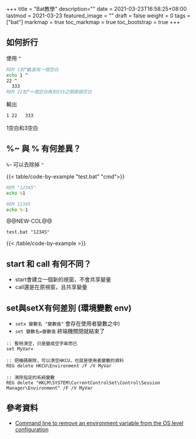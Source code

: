 +++
title = "Bat教學"
description=""
date = 2021-03-23T16:58:25+08:00
lastmod = 2021-03-23
featured_image = ""
draft = false
weight = 0
tags = ["bat"]
markmap = true
toc_markmap = true
toc_bootstrap = true
+++

## 如何折行

使用 ``^``

```bat
REM 1到^前面有一個空白
echo 1 ^
22 ^
  333
REM 22到^一個空白再到333之間兩個空白
```

輸出
```bat
1 22   333
```

1空白和3空白

## %~ 與 % 有何差異？

``%~`` 可以去除掉 ``"``

{{< table/code-by-example "test.bat" "cmd">}}

```bat
REM "12345"
echo %1

REM 12345
echo %~1
```

@@NEW-COL@@

```
test.bat "12345"
```

{{< /table/code-by-example >}}


## start 和 call 有何不同？

- start會建立一個新的視窗，不會共享變量
- call還是在原視窗，且共享變量

## set與setX有何差別 (環境變數 env)

- `setx 變數名 "變數值"` 會存在使用者變數之中)
- `set 變數名=變數值`    終端機關閉就結束了

```reg
:: 暫時清空，只是變成空字串而已
set MyVar=

:: 把機碼刪除，可以清空HKCU，也就是使用者變數的資料
REG delete HKCU\Environment /F /V MyVar

:: 清除指定的系統變數
REG delete "HKLM\SYSTEM\CurrentControlSet\Control\Session Manager\Environment" /F /V MyVar
```

## 參考資料

- [Command line to remove an environment variable from the OS level configuration](https://stackoverflow.com/a/13222794/9935654)
